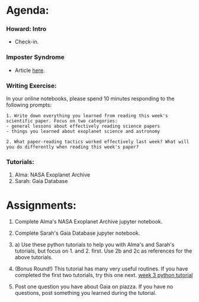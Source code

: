 # Agenda:

### Howard: Intro
- Check-in. 
### Imposter Syndrome 
- Article [here](https://www.quickanddirtytips.com/health-fitness/medical-conditions/what-is-impostor-syndrome).
### Writing Exercise: 
In your online notebooks, please spend 10 minutes responding to the following prompts:

    1. Write down everything you learned from reading this week's scientific paper. Focus on two categories: 
    - general lessons about effectively reading science papers
    - things you learned about exoplanet science and astronomy
    
    2. What paper-reading tactics worked effectively last week? What will you do differently when reading this week's paper?
    
### Tutorials:
1. Alma: NASA Exoplanet Archive
2. Sarah: Gaia Database

# Assignments:

1. Complete Alma's NASA Exoplanet Archive jupyter notebook.

2. Complete Sarah's Gaia Database jupyter notebook.

3. a) Use these python tutorials to help you with Alma's and Sarah's tutorials, but focus on 1. and 2. first.
       Use 2b and 2c as references for the above tutorials.

4.  (Bonus Round!) 
   This tutorial has many very useful routines. If you have completed the first two tutorials,
   try this one next. [week 3 python tutorial](http://swcarpentry.github.io/python-novice-gapminder/) 

5. Post one question you have about Gaia on piazza. If you have no questions, post something you learned during the tutorial.
